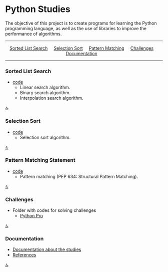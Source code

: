 # Python Studies

The objective of this project is to create programs for learning the Python
programming language, as well as the use of libraries to improve the
performance of algorithms.

---

<p align="center">
<a href="#sorted-list-search">Sorted List Search</a>&nbsp;&nbsp;&nbsp;&nbsp;
<a href="#selection-sort">Selection Sort</a>&nbsp;&nbsp;&nbsp;&nbsp;
<a href="#pattern-matching-statement">Pattern Matching</a>&nbsp;&nbsp;&nbsp;&nbsp;
<a href="#challenges">Challenges</a>&nbsp;&nbsp;&nbsp;&nbsp;
<a href="#documentation">Documentation</a>&nbsp;&nbsp;&nbsp;&nbsp;
</p>

---

### Sorted List Search

* [code](src/sorted_list_search.py)
    * Linear search algorithm.
    * Binary search algorithm.
    * Interpolation search algorithm.

[🔝](#python-studies)

### Selection Sort

* [code](src/selection_sort.py)
    * Selection sort algorithm.

[🔝](#python-studies)

### Pattern Matching Statement
* [code](src/pattern_matching.py)
    * Pattern matching (PEP 634: Structural Pattern Matching).

[🔝](#python-studies)

### Challenges

* Folder with codes for solving challenges
    * [Python Pro](src/challenges/python_pro)

[🔝](#python-studies)

### Documentation

* [Documentation about the studies](docs/index.md)
* [References](docs/references.md)

[🔝](#python-studies)